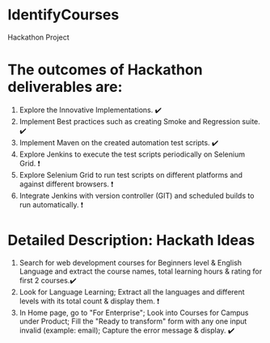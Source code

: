 # IdentifyCourses
Hackathon Project

# The outcomes of Hackathon deliverables are:

1. Explore the Innovative Implementations. :heavy_check_mark:
2. Implement Best practices such as creating Smoke and Regression suite. :heavy_check_mark:
3. Implement Maven on the created automation test scripts. :heavy_check_mark:
4. Explore Jenkins to execute the test scripts periodically on Selenium Grid. :exclamation:
5. Explore Selenium Grid to run test scripts on different platforms and against different browsers. :exclamation:
6. Integrate Jenkins with version controller (GIT) and scheduled builds to run automatically. :exclamation:

# Detailed Description: Hackath Ideas

1. Search for web development courses for Beginners level & English Language and extract the course names, total learning hours & rating for first 2 courses.:heavy_check_mark:
2. Look for Language Learning; Extract all the languages and different levels with its total count & display them. :exclamation:
3. In Home page, go to "For Enterprise"; Look into Courses for Campus under Product; Fill the  "Ready to transform" form with any one input invalid (example: email); Capture the error message & display. :heavy_check_mark:
